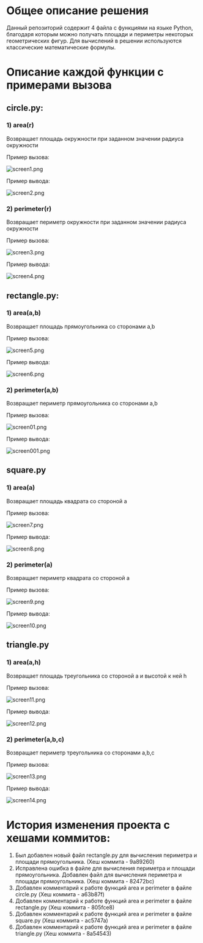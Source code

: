 # Общее описание решения
Данный репозиторий содержит 4 файла с функциями на языке Python, благодаря которым можно получать площади и периметры некоторых геометрических фигур. Для вычислений в решении используются классические математические формулы.

# Описание каждой функции с примерами вызова
## circle.py:
### 1) area(r) 
Возвращает площадь окружности при заданном значении радиуса окружности

Пример вызова: 

![screen1.png](screen1.png)

Пример вывода:

![screen2.png](screen2.png)

### 2) perimeter(r)
Возвращает периметр окружности при заданном значении радиуса окружности

Пример вызова:

![screen3.png](screen3.png)

Пример вывода:

![screen4.png](screen4.png)

## rectangle.py:
### 1) area(a,b)
Возвращает площадь прямоугольника со сторонами a,b

Пример вызова:

![screen5.png](screen5.png)

Пример вывода:

![screen6.png](screen6.png)

### 2) perimeter(a,b)
Возвращает периметр прямоугольника со сторонами a,b

Пример вызова:

![screen01.png](screen01.png)

Пример вывода:

![screen001.png](screen001.png)

## square.py
### 1) area(a)
Возвращает площадь квадрата со стороной a

Пример вызова:

![screen7.png](screen7.png)

Пример вывода:

![screen8.png](screen8.png)

### 2) perimeter(a)
Возвращает периметр квадрата со стороной a

Пример вызова:

![screen9.png](screen9.png)

Пример вывода:

![screen10.png](screen10.png)

## triangle.py
### 1) area(a,h)
Возвращает площадь треугольника со стороной a и высотой к ней h

Пример вызова:

![screen11.png](screen11.png)

Пример вывода:

![screen12.png](screen12.png)

### 2) perimeter(a,b,c)
Возвращает периметр треугольника со сторонами a,b,c

Пример вызова:

![screen13.png](screen13.png)

Пример вывода:

![screen14.png](screen14.png)

# История изменения проекта с хешами коммитов:

1) Был добавлен новый файл rectangle.py для вычисления периметра и площади прямоугольника. (Хеш коммита - 9a89260)
2) Исправлена ошибка в файле для вычисления периметра и площади прямоугольника. Добавлен файл для вычисления периметра и площади прямоугольника. (Хеш коммита - 82472bc)
3) Добавлен комментарий к работе функций area и perimeter в файле circle.py (Хеш коммита - a63b87f)
4) Добавлен комментарий к работе функций area и perimeter в файле rectangle.py (Хеш коммита - 805fce8)
5) Добавлен комментарий к работе функций area и perimeter в файле square.py (Хеш коммита - ac5747a)
6) Добавлен комментарий к работе функций area и perimeter в файле triangle.py (Хеш коммита - 8a54543)
